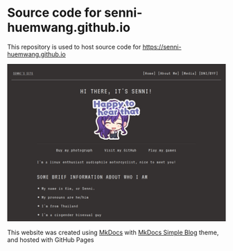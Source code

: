# Source code for senni-huemwang.github.io

This repository is used to host source code for https://senni-huemwang.github.io

![Screenshot](screenshot.png)

This website was created using [MkDocs](https://www.mkdocs.org/) with [MkDocs Simple Blog](https://fernandocelmer.github.io/mkdocs-simple-blog/) theme, and hosted with GitHub Pages
